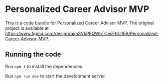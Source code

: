 
  # Personalized Career Advisor MVP

  This is a code bundle for Personalized Career Advisor MVP. The original project is available at https://www.figma.com/design/qjmSVkPEQWhTCesFtGr1EB/Personalized-Career-Advisor-MVP.

  ## Running the code

  Run `npm i` to install the dependencies.

  Run `npm run dev` to start the development server.
  